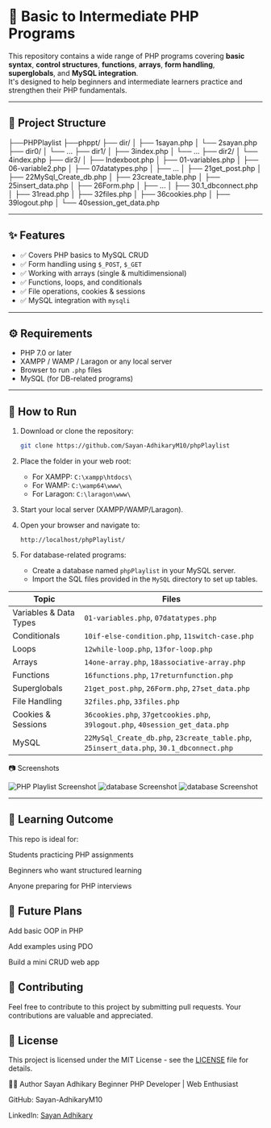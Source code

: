 # 🐘 Basic to Intermediate PHP Programs

This repository contains a wide range of PHP programs covering **basic syntax**, **control structures**, **functions**, **arrays**, **form handling**, **superglobals**, and **MySQL integration**.  
It's designed to help beginners and intermediate learners practice and strengthen their PHP fundamentals.

---

## 📁 Project Structure
├──PHPPlaylist
   ├──phppt/
├── dir/
│ ├── 1sayan.php
│ └── 2sayan.php
├── dir0/
│ └── ...
├── dir1/
│ ├── 3index.php
│ └── ...
├── dir2/
│ └── 4index.php
├── dir3/
│ ├── Indexboot.php
│ ├── 01-variables.php
│ ├── 06-variable2.php
│ ├── 07datatypes.php
│ ├── ...
│ ├── 21get_post.php
│ ├── 22MySql_Create_db.php
│ ├── 23create_table.php
│ ├── 25insert_data.php
│ ├── 26Form.php
│ ├── ...
│ ├── 30.1_dbconnect.php
│ ├── 31read.php
│ ├── 32files.php
│ ├── 36cookies.php
│ ├── 39logout.php
│ └── 40session_get_data.php


---

## ✨ Features

- ✅ Covers PHP basics to MySQL CRUD
- ✅ Form handling using `$_POST`, `$_GET`
- ✅ Working with arrays (single & multidimensional)
- ✅ Functions, loops, and conditionals
- ✅ File operations, cookies & sessions
- ✅ MySQL integration with `mysqli`

---

## ⚙️ Requirements

- PHP 7.0 or later
- XAMPP / WAMP / Laragon or any local server
- Browser to run `.php` files
- MySQL (for DB-related programs)

---

## 🚀 How to Run

1. Download or clone the repository:
   ```bash
   git clone https://github.com/Sayan-AdhikaryM10/phpPlaylist
    ```

2. Place the folder in your web root:

    - For XAMPP: `C:\xampp\htdocs\`
    - For WAMP: `C:\wamp64\www\`
    - For Laragon: `C:\laragon\www\`

3. Start your local server (XAMPP/WAMP/Laragon).

4. Open your browser and navigate to:
   ```
   http://localhost/phpPlaylist/
   ```
5. For database-related programs:
    - Create a database named `phpPlaylist` in your MySQL server.
    - Import the SQL files provided in the `MySQL` directory to set up tables.

| Topic                  | Files                                                                                    |
| ---------------------- | ---------------------------------------------------------------------------------------- |
| Variables & Data Types | `01-variables.php`, `07datatypes.php`                                                    |
| Conditionals           | `10if-else-condition.php`, `11switch-case.php`                                           |
| Loops                  | `12while-loop.php`, `13for-loop.php`                                                     |
| Arrays                 | `14one-array.php`, `18associative-array.php`                                             |
| Functions              | `16functions.php`, `17returnfunction.php`                                                |
| Superglobals           | `21get_post.php`, `26Form.php`, `27set_data.php`                                         |
| File Handling          | `32files.php`, `33files.php`                                                             |
| Cookies & Sessions     | `36cookies.php`, `37getcookies.php`, `39logout.php`, `40session_get_data.php`            |
| MySQL                  | `22MySql_Create_db.php`, `23create_table.php`, `25insert_data.php`, `30.1_dbconnect.php` |


📷 Screenshots

![PHP Playlist Screenshot]( /screenshot/main.png)
![database Screenshot]( /screenshot/database1.png)
![database Screenshot]( /screenshot/database2.png)

---



## 🧠 Learning Outcome

This repo is ideal for:

Students practicing PHP assignments

Beginners who want structured learning

Anyone preparing for PHP interviews


## 📌 Future Plans
 Add basic OOP in PHP

 Add examples using PDO

 Build a mini CRUD web app


## 🤝 Contributing
Feel free to contribute to this project by submitting pull requests. Your contributions are valuable and appreciated.

## 📜 License

This project is licensed under the MIT License - see the [LICENSE](LICENSE) file for details.


🧑‍💻 Author
Sayan Adhikary
Beginner PHP Developer | Web Enthusiast

GitHub: Sayan-AdhikaryM10

LinkedIn: [Sayan Adhikary](https://www.linkedin.com/in/sayan-adhikary-088a34270/)

